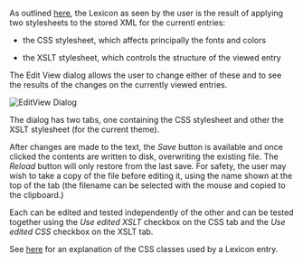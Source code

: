 As outlined [here](../custom/custom.md), the Lexicon as seen by the user is the result of applying two stylesheets to
the stored XML for the currentl entries:

+ the CSS stylesheet, which affects principally the fonts and colors

+ the XSLT stylesheet, which controls the structure of the viewed entry

The Edit View dialog allows the user to change either of these and to see the results of the changes on the currently viewed entries.


![EditView Dialog](/images/editview.png)

The dialog has two tabs, one containing the CSS stylesheet and other the XSLT stylesheet (for the current theme).

After changes are made to the text, the *Save* button is available and once clicked the contents are written to disk, overwriting the existing file. The *Reload* button will only restore from the last save. For safety, the user may wish to take a copy of the file before editing it, using the name shown at the top of the tab (the filename can be selected with the mouse and copied to the clipboard.)


Each can be edited and tested independently of the other and can be tested together using the *Use edited XSLT* checkbox on the CSS tab and the *Use edited CSS* checkbox on the XSLT tab.


See [here](../other/entrycss.md) for an explanation of the CSS classes used by a Lexicon entry.
